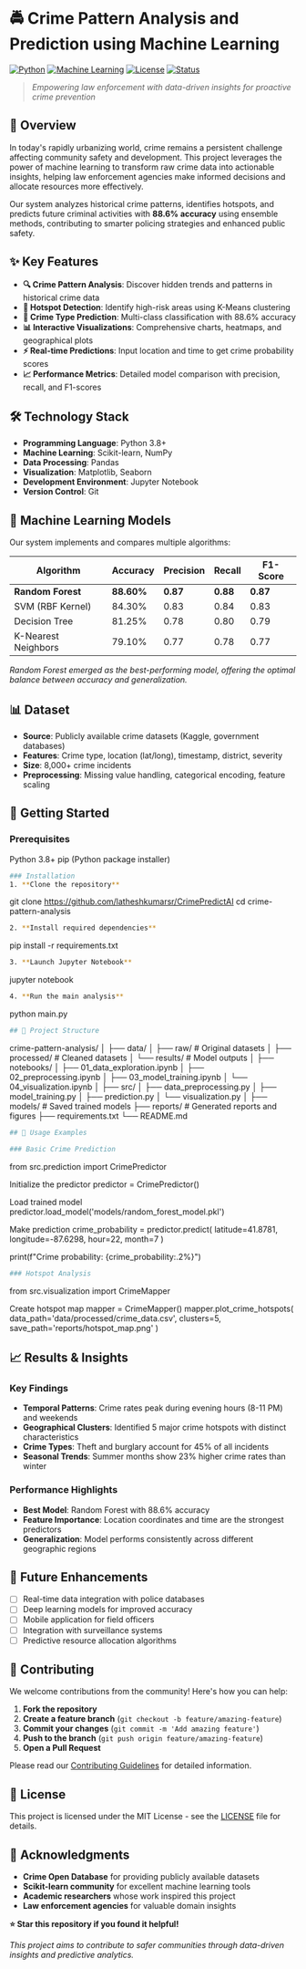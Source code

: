 # 🚔 Crime Pattern Analysis and Prediction using Machine Learning

[![Python](https://img.shields.io/badge/Python-3.8%2B-blue.svg)](https://python.org)
[![Machine Learning](https://img.shields.io/badge/ML-Classification%20%7C%20Clustering-green.svg)](https://scikit-learn.org)
[![License](https://img.shields.io/badge/License-MIT-yellow.svg)](LICENSE)
[![Status](https://img.shields.io/badge/Status-Active-success.svg)]()

> *Empowering law enforcement with data-driven insights for proactive crime prevention*

## 🎯 Overview

In today's rapidly urbanizing world, crime remains a persistent challenge affecting community safety and development. This project leverages the power of machine learning to transform raw crime data into actionable insights, helping law enforcement agencies make informed decisions and allocate resources more effectively.

Our system analyzes historical crime patterns, identifies hotspots, and predicts future criminal activities with **88.6% accuracy** using ensemble methods, contributing to smarter policing strategies and enhanced public safety.

## ✨ Key Features

- **🔍 Crime Pattern Analysis**: Discover hidden trends and patterns in historical crime data
- **📍 Hotspot Detection**: Identify high-risk areas using K-Means clustering
- **🎯 Crime Type Prediction**: Multi-class classification with 88.6% accuracy
- **📊 Interactive Visualizations**: Comprehensive charts, heatmaps, and geographical plots
- **⚡ Real-time Predictions**: Input location and time to get crime probability scores
- **📈 Performance Metrics**: Detailed model comparison with precision, recall, and F1-scores

## 🛠️ Technology Stack

- **Programming Language**: Python 3.8+
- **Machine Learning**: Scikit-learn, NumPy
- **Data Processing**: Pandas
- **Visualization**: Matplotlib, Seaborn
- **Development Environment**: Jupyter Notebook
- **Version Control**: Git

## 🧠 Machine Learning Models

Our system implements and compares multiple algorithms:

| Algorithm | Accuracy | Precision | Recall | F1-Score |
|-----------|----------|-----------|--------|----------|
| **Random Forest** | **88.60%** | **0.87** | **0.88** | **0.87** |
| SVM (RBF Kernel) | 84.30% | 0.83 | 0.84 | 0.83 |
| Decision Tree | 81.25% | 0.78 | 0.80 | 0.79 |
| K-Nearest Neighbors | 79.10% | 0.77 | 0.78 | 0.77 |

*Random Forest emerged as the best-performing model, offering the optimal balance between accuracy and generalization.*

## 📊 Dataset

- **Source**: Publicly available crime datasets (Kaggle, government databases)
- **Features**: Crime type, location (lat/long), timestamp, district, severity
- **Size**: 8,000+ crime incidents
- **Preprocessing**: Missing value handling, categorical encoding, feature scaling

## 🚀 Getting Started

### Prerequisites

Python 3.8+
pip (Python package installer)

```bash
### Installation
1. **Clone the repository**
```
git clone https://github.com/latheshkumarsr/CrimePredictAI
cd crime-pattern-analysis

```bash
2. **Install required dependencies**
```
pip install -r requirements.txt
```bash
3. **Launch Jupyter Notebook**
```
jupyter notebook
```bash
4. **Run the main analysis**
```
python main.py
```bash
## 📁 Project Structure
```
crime-pattern-analysis/
│
├── data/
│ ├── raw/ # Original datasets
│ ├── processed/ # Cleaned datasets
│ └── results/ # Model outputs
│
├── notebooks/
│ ├── 01_data_exploration.ipynb
│ ├── 02_preprocessing.ipynb
│ ├── 03_model_training.ipynb
│ └── 04_visualization.ipynb
│
├── src/
│ ├── data_preprocessing.py
│ ├── model_training.py
│ ├── prediction.py
│ └── visualization.py
│
├── models/ # Saved trained models
├── reports/ # Generated reports and figures
├── requirements.txt
└── README.md
```bash
## 🔧 Usage Examples

### Basic Crime Prediction
```
from src.prediction import CrimePredictor

Initialize the predictor
predictor = CrimePredictor()

Load trained model
predictor.load_model('models/random_forest_model.pkl')

Make prediction
crime_probability = predictor.predict(
latitude=41.8781,
longitude=-87.6298,
hour=22,
month=7
)

print(f"Crime probability: {crime_probability:.2%}")

```bash
### Hotspot Analysis
```
from src.visualization import CrimeMapper

Create hotspot map
mapper = CrimeMapper()
mapper.plot_crime_hotspots(
data_path='data/processed/crime_data.csv',
clusters=5,
save_path='reports/hotspot_map.png'
)

## 📈 Results & Insights

### Key Findings

- **Temporal Patterns**: Crime rates peak during evening hours (8-11 PM) and weekends
- **Geographical Clusters**: Identified 5 major crime hotspots with distinct characteristics
- **Crime Types**: Theft and burglary account for 45% of all incidents
- **Seasonal Trends**: Summer months show 23% higher crime rates than winter

### Performance Highlights

- **Best Model**: Random Forest with 88.6% accuracy
- **Feature Importance**: Location coordinates and time are the strongest predictors
- **Generalization**: Model performs consistently across different geographic regions

## 🎯 Future Enhancements

- [ ] Real-time data integration with police databases
- [ ] Deep learning models for improved accuracy
- [ ] Mobile application for field officers
- [ ] Integration with surveillance systems
- [ ] Predictive resource allocation algorithms

## 🤝 Contributing

We welcome contributions from the community! Here's how you can help:

1. **Fork the repository**
2. **Create a feature branch** (`git checkout -b feature/amazing-feature`)
3. **Commit your changes** (`git commit -m 'Add amazing feature'`)
4. **Push to the branch** (`git push origin feature/amazing-feature`)
5. **Open a Pull Request**

Please read our [Contributing Guidelines](CONTRIBUTING.md) for detailed information.

## 📄 License

This project is licensed under the MIT License - see the [LICENSE](LICENSE) file for details.

## 🙏 Acknowledgments

- **Crime Open Database** for providing publicly available datasets
- **Scikit-learn community** for excellent machine learning tools
- **Academic researchers** whose work inspired this project
- **Law enforcement agencies** for valuable domain insights


**⭐ Star this repository if you found it helpful!**

*This project aims to contribute to safer communities through data-driven insights and predictive analytics.*



